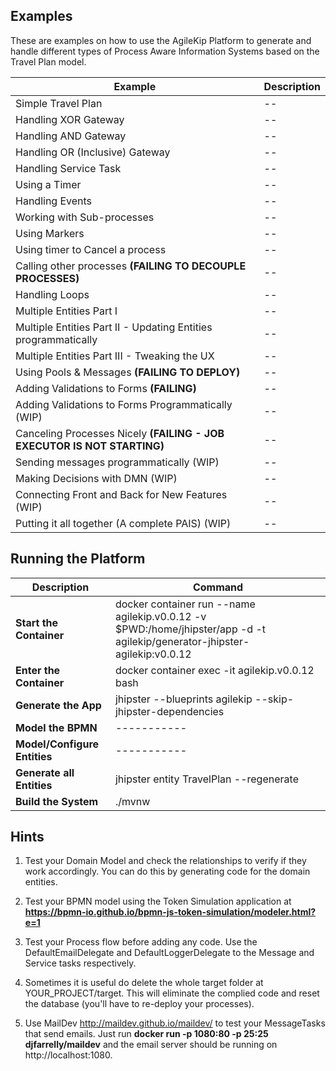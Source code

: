## Examples

These are examples on how to use the AgileKip Platform to generate and handle different types of Process Aware Information Systems based on the Travel Plan model.

| Example                                                                 | Description |
| ----------------------------------------------------------------------- | ----------- |
| Simple Travel Plan                                                      | --          |
| Handling XOR Gateway                                                    | --          |
| Handling AND Gateway                                                    | --          |
| Handling OR (Inclusive) Gateway                                         | --          |
| Handling Service Task                                                   | --          |
| Using a Timer                                                           | --          |
| Handling Events                                                         | --          |
| Working with Sub-processes                                              | --          |
| Using Markers                                                           | --          |
| Using timer to Cancel a process                                         | --          |
| Calling other processes **(FAILING TO DECOUPLE PROCESSES)**             | --          |
| Handling Loops                                                          | --          |
| Multiple Entities Part I                                                | --          |
| Multiple Entities Part II - Updating Entities programmatically          | --          |
| Multiple Entities Part III - Tweaking the UX                            | --          |
| Using Pools & Messages **(FAILING TO DEPLOY)**                          | --          |
| Adding Validations to Forms **(FAILING)**                               | --          |
| Adding Validations to Forms Programmatically (WIP)                      | --          |
| Canceling Processes Nicely **(FAILING - JOB EXECUTOR IS NOT STARTING)** | --          |
| Sending messages programmatically (WIP)                                 | --          |
| Making Decisions with DMN (WIP)                                         | --          |
| Connecting Front and Back for New Features (WIP)                        | --          |
| Putting it all together (A complete PAIS) (WIP)                         | --          |

<p>

## Running the Platform

| Description                  | Command                                                                                                                    |
| ---------------------------- | -------------------------------------------------------------------------------------------------------------------------- |
| **Start the Container**      | docker container run --name agilekip.v0.0.12 -v $PWD:/home/jhipster/app -d -t agilekip/generator-jhipster-agilekip:v0.0.12 |
| **Enter the Container**      | docker container exec -it agilekip.v0.0.12 bash                                                                            |
| **Generate the App**         | jhipster --blueprints agilekip --skip-jhipster-dependencies                                                                |
| **Model the BPMN**           | -----------                                                                                                                |
| **Model/Configure Entities** | -----------                                                                                                                |
| **Generate all Entities**    | jhipster entity TravelPlan --regenerate                                                                                    |
| **Build the System**         | ./mvnw                                                                                                                     |

## Hints

1. Test your Domain Model and check the relationships to verify if they work accordingly. You can do this by generating code for the domain entities.

1. Test your BPMN model using the Token Simulation application at **https://bpmn-io.github.io/bpmn-js-token-simulation/modeler.html?e=1**

1. Test your Process flow before adding any code. Use the DefaultEmailDelegate and DefaultLoggerDelegate to the Message and Service tasks respectively.

1. Sometimes it is useful do delete the whole target folder at YOUR_PROJECT/target. This will eliminate the complied code and reset the database (you'll have to re-deploy your processes).

1. Use MailDev http://maildev.github.io/maildev/ to test your MessageTasks that send emails. Just run **docker run -p 1080:80 -p 25:25 djfarrelly/maildev** and the email server should be running on http://localhost:1080.

<p>
